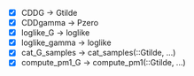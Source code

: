 - [X] CDDG -> Gtilde
- [X] CDDgamma -> Pzero
- [X] loglike_G -> loglike
- [X] loglike_gamma -> loglike
- [X] cat_G_samples -> cat_samples(::Gtilde, ...)
- [X] compute_pm1_G -> compute_pm1(::Gtilde, ...)
